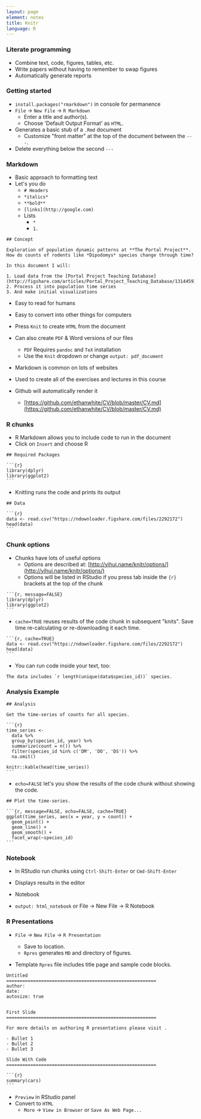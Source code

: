 ```yaml
---
layout: page
element: notes
title: Knitr
language: R
---
```


### Literate programming

* Combine text, code, figures, tables, etc.
* Write papers without having to remember to swap figures
* Automatically generate reports


### Getting started

* `install.packages("rmarkdown")` in console for permanence
* `File` -> `New File` -> `R Markdown`
    * Enter a title and author(s).
    * Choose 'Default Output Format' as `HTML`.
* Generates a basic stub of a `.Rmd` document
    * Customize "front matter" at the top of the document between the `---`.
* Delete everything below the second `---`

### Markdown

* Basic approach to formatting text
* Let's you do
    * `# Headers`
    * `*italics*`
    * `**bold**`
    * `[links](http://google.com)`
    * Lists
        * `*`
        * `1.`

	
<pre><code>## Concept

Exploration of population dynamic patterns at **The Portal Project**.
How do counts of rodents like *Dipodomys* species change through time?

In this document I will:

1. Load data from the [Portal Project Teaching Database](http://figshare.com/articles/Portal_Project_Teaching_Database/1314459)
2. Process it into population time series
3. And make initial visualizations</code></pre>

* Easy to read for humans
* Easy to convert into other things for computers

* Press `Knit` to create `HTML` from the document
* Can also create `PDF` & Word versions of our files
    * `PDF` Requires `pandoc` and `TeX` installation
    * Use the `Knit` dropdown or change `output: pdf_document`

* Markdown is common on lots of websites
* Used to create all of the exercises and lectures in this course
* Github will automatically render it
    * [https://github.com/ethanwhite/CV/blob/master/CV.md](https://github.com/ethanwhite/CV/blob/master/CV.md)

### R chunks 

* R Markdown allows you to include code to run in the document
* Click on `Insert` and choose R

<pre><code>## Required Packages

```{r}
library(dplyr)
library(ggplot2)
```</code></pre>


* Knitting runs the code and prints its output

<pre><code>## Data

```{r}
data <- read.csv("https://ndownloader.figshare.com/files/2292172")
head(data)
```</code></pre>


### Chunk options

* Chunks have lots of useful options
  * Options are described at: [http://yihui.name/knitr/options/](http://yihui.name/knitr/options/)
  * Options will be listed in RStudio if you press tab inside
      the `{r}` brackets at the top of the chunk

<pre><code>```{r, message=FALSE}
library(dplyr)
library(ggplot2)
```</code></pre>

* `cache=TRUE` reuses results of the code chunk in subsequent "knits". Save time
re-calculating or re-downloading it each time.

<pre><code>```{r, cache=TRUE}
data <- read.csv("https://ndownloader.figshare.com/files/2292172")
head(data)
```</code></pre>

* You can run code inside your text, too:

```
The data includes `r length(unique(data$species_id))` species.
```

### Analysis Example

<pre><code>## Analysis

Get the time-series of counts for all species.
          
```{r}
time_series <-
  data %>%
  group_by(species_id, year) %>%
  summarize(count = n()) %>%
  filter(species_id %in% c('DM', 'DO', 'DS')) %>%
  na.omit()

knitr::kable(head(time_series))
```</code></pre>

* `echo=FALSE` let's you show the results of the code chunk without showing the code.

<pre><code>## Plot the time-series.

```{r, message=FALSE, echo=FALSE, cache=TRUE}
ggplot(time_series, aes(x = year, y = count)) +
  geom_point() +
  geom_line() +
  geom_smooth() +
  facet_wrap(~species_id)
```</code></pre>

### Notebook

* In RStudio run chunks using `Ctrl-Shift-Enter` or `Cmd-Shift-Enter`
* Displays results in the editor

* Notebook

* `output: html_notebook` or File -> New File -> R Notebook


### R Presentations

* `File` -> `New File` -> `R Presentation`
    * Save to location.
    * `Rpres` generates `MD` and directory of figures.

* Template `Rpres` file includes title page and sample code blocks.

<pre><code>Untitled
========================================================
author: 
date: 
autosize: true


First Slide
========================================================

For more details on authoring R presentations please visit <https://support.rstudio.com/hc/en-us/articles/200486468>.

- Bullet 1
- Bullet 2
- Bullet 3

Slide With Code
========================================================

```{r}
summary(cars)
```</code></pre>

* `Preview` in RStudio panel
* Convert to `HTML`
    * `More` -> `View in Browser` or `Save As Web Page...`
